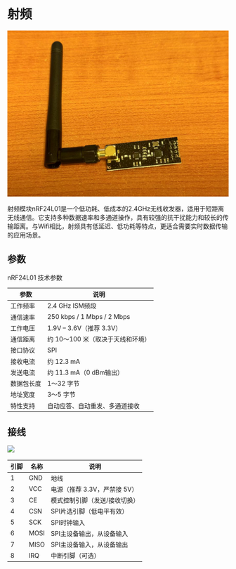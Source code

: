 # 射频

![RF](RF.jpg)

射频模块nRF24L01是一个低功耗、低成本的2.4GHz无线收发器，适用于短距离无线通信。它支持多种数据速率和多通道操作，具有较强的抗干扰能力和较长的传输距离。与Wifi相比，射频具有低延迟、低功耗等特点，更适合需要实时数据传输的应用场景。

## 参数

nRF24L01 技术参数

| 参数       | 说明                                |
|------------|-------------------------------------|
| 工作频率   | 2.4 GHz ISM频段                      |
| 通信速率   | 250 kbps / 1 Mbps / 2 Mbps           |
| 工作电压   | 1.9V – 3.6V（推荐 3.3V）              |
| 通信距离   | 约 10～100 米（取决于天线和环境）     |
| 接口协议   | SPI                                  |
| 接收电流   | 约 12.3 mA                            |
| 发送电流   | 约 11.3 mA（0 dBm输出）               |
| 数据包长度 | 1～32 字节                            |
| 地址宽度   | 3～5 字节                             |
| 特性支持   | 自动应答、自动重发、多通道接收        |

## 接线

![](RF-wiring.png)

| 引脚 | 名称 | 说明                                |
|------|------|-------------------------------------|
| 1    | GND  | 地线                                |
| 2    | VCC  | 电源（推荐 3.3V，严禁接 5V）         |
| 3    | CE   | 模式控制引脚（发送/接收切换）       |
| 4    | CSN  | SPI片选引脚（低电平有效）           |
| 5    | SCK  | SPI时钟输入                          |
| 6    | MOSI | SPI主设备输出，从设备输入            |
| 7    | MISO | SPI主设备输入，从设备输出            |
| 8    | IRQ  | 中断引脚（可选）                    |

